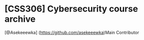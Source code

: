 # [CSS306] Cybersecurity course archive
[@Asekeeewka] (https://github.com/asekeeewka)Main Contributor
